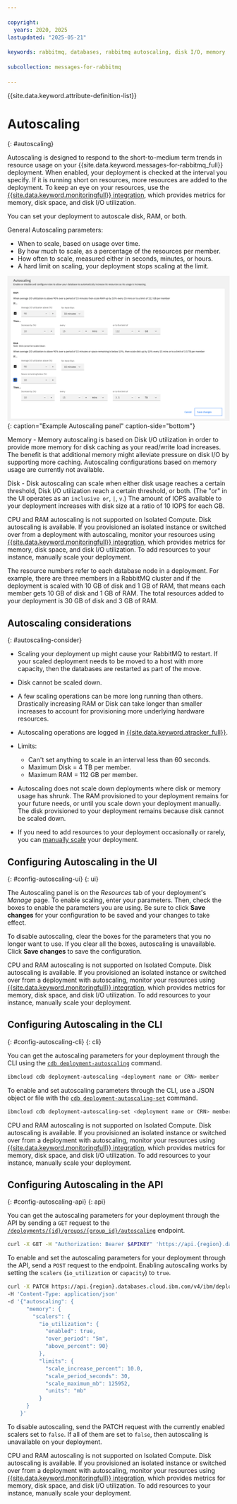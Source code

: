 ```yaml
---

copyright:
  years: 2020, 2025
lastupdated: "2025-05-21"

keywords: rabbitmq, databases, rabbitmq autoscaling, disk I/O, memory

subcollection: messages-for-rabbitmq

---
```


{{site.data.keyword.attribute-definition-list}}

# Autoscaling
{: #autoscaling}

Autoscaling is designed to respond to the short-to-medium term trends in resource usage on your {{site.data.keyword.messages-for-rabbitmq_full}} deployment. When enabled, your deployment is checked at the interval you specify. If it is running short on resources, more resources are added to the deployment. To keep an eye on your resources, use the [{{site.data.keyword.monitoringfull}} integration](/docs/messages-for-rabbitmq?topic=messages-for-rabbitmq-monitoring), which provides metrics for memory, disk space, and disk I/O utilization.

You can set your deployment to autoscale disk, RAM, or both. 

General Autoscaling parameters:

- When to scale, based on usage over time.
- By how much to scale, as a percentage of the resources per member.
- How often to scale, measured either in seconds, minutes, or hours.
- A hard limit on scaling, your deployment stops scaling at the limit.

![Example Autoscaling panel](images/autoscaling-update.png){: caption="Example Autoscaling panel" caption-side="bottom"}

Memory - Memory autoscaling is based on Disk I/O utilization in order to provide more memory for disk caching as your read/write load increases. The benefit is that additional memory might alleviate pressure on disk I/O by supporting more caching. Autoscaling configurations based on memory usage are currently not available. 

Disk - Disk autoscaling can scale when either disk usage reaches a certain threshold, Disk I/O utilization reach a certain threshold, or both. (The "or" in the UI operates as an `inclusive or`, `|`, `v`.) The amount of IOPS available to your deployment increases with disk size at a ratio of 10 IOPS for each GB.

CPU and RAM autoscaling is not supported on Isolated Compute. Disk autoscaling is available. If you provisioned an isolated instance or switched over from a deployment with autoscaling, monitor your resources using [{{site.data.keyword.monitoringfull}} integration](/docs/messages-for-rabbitmq?topic=messages-for-rabbitmq-monitoring), which provides metrics for memory, disk space, and disk I/O utilization. To add resources to your instance, manually scale your deployment.

The resource numbers refer to each database node in a deployment. For example, there are three members in a RabbitMQ cluster and if the deployment is scaled with 10 GB of disk and 1 GB of RAM, that means each member gets 10 GB of disk and 1 GB of RAM. The total resources added to your deployment is 30 GB of disk and 3 GB of RAM.

## Autoscaling considerations
{: #autoscaling-consider}

- Scaling your deployment up might cause your RabbitMQ to restart. If your scaled deployment needs to be moved to a host with more capacity, then the databases are restarted as part of the move.

- Disk cannot be scaled down.

- A few scaling operations can be more long running than others. Drastically increasing RAM or Disk can take longer than smaller increases to account for provisioning more underlying hardware resources.

- Autoscaling operations are logged in [{{site.data.keyword.atracker_full}}](/docs/messages-for-rabbitmq?topic=messages-for-rabbitmq-at_events).

- Limits:
   - Can't set anything to scale in an interval less than 60 seconds.
   - Maximum Disk = 4 TB per member.
   - Maximum RAM = 112 GB per member.

- Autoscaling does not scale down deployments where disk or memory usage has shrunk. The RAM provisioned to your deployment remains for your future needs, or until you scale down your deployment manually. The disk provisioned to your deployment remains because disk cannot be scaled down.

- If you need to add resources to your deployment occasionally or rarely, you can [manually scale](/docs/messages-for-rabbitmq?topic=messages-for-rabbitmq-resources-scaling) your deployment.

## Configuring Autoscaling in the UI
{: #config-autoscaling-ui}
{: ui}

The Autoscaling panel is on the _Resources_ tab of your deployment's _Manage_ page. To enable scaling, enter your parameters. Then, check the boxes to enable the parameters you are using. Be sure to click **Save changes** for your configuration to be saved and your changes to take effect.

To disable autoscaling, clear the boxes for the parameters that you no longer want to use. If you clear all the boxes, autoscaling is unavailable. Click **Save changes** to save the configuration.

CPU and RAM autoscaling is not supported on Isolated Compute. Disk autoscaling is available. If you provisioned an isolated instance or switched over from a deployment with autoscaling, monitor your resources using [{{site.data.keyword.monitoringfull}} integration](/docs/messages-for-rabbitmq?topic=messages-for-rabbitmq-monitoring), which provides metrics for memory, disk space, and disk I/O utilization. To add resources to your instance, manually scale your deployment.

## Configuring Autoscaling in the CLI
{: #config-autoscaling-cli}
{: cli}

You can get the autoscaling parameters for your deployment through the CLI using the [`cdb deployment-autoscaling`](/docs/databases-cli-plugin?topic=databases-cli-plugin-cdb-reference#-ibmcloud-cdb-deployment-autoscaling-) command.

```sh
ibmcloud cdb deployment-autoscaling <deployment name or CRN> member
```

To enable and set autoscaling parameters through the CLI, use a JSON object or file with the [`cdb deployment-autoscaling-set`](/docs/databases-cli-plugin?topic=databases-cli-plugin-cdb-reference#-ibmcloud-cdb-deployment-autoscaling-set-) command.

```sh
ibmcloud cdb deployment-autoscaling-set <deployment name or CRN> member '{"autoscaling": { "memory": {"scalers": {"io_utilization": {"enabled": true, "over_period": "5m","above_percent": 90}},"rate": {"increase_percent": 10.0, "period_seconds": 300,"limit_mb_per_member": 125952,"units": "mb"}}}}'
```

CPU and RAM autoscaling is not supported on Isolated Compute. Disk autoscaling is available. If you provisioned an isolated instance or switched over from a deployment with autoscaling, monitor your resources using [{{site.data.keyword.monitoringfull}} integration](/docs/messages-for-rabbitmq?topic=messages-for-rabbitmq-monitoring), which provides metrics for memory, disk space, and disk I/O utilization. To add resources to your instance, manually scale your deployment.

## Configuring Autoscaling in the API
{: #config-autoscaling-api}
{: api}

You can get the autoscaling parameters for your deployment through the API by sending a `GET` request to the [`/deployments/{id}/groups/{group_id}/autoscaling`](https://cloud.ibm.com/apidocs/cloud-databases-api#get-the-autoscaling-configuration-from-a-deploymen) endpoint.

```sh
curl -X GET -H "Authorization: Bearer $APIKEY" 'https://api.{region}.databases.cloud.ibm.com/v4/ibm/deployments/{id}/groups/member/autoscaling'
```

To enable and set the autoscaling parameters for your deployment through the API, send a `POST` request to the endpoint. Enabling autoscaling works by setting the `scalers` (`io_utilization` or `capacity`) to `true`.

```sh
curl -X PATCH https://api.{region}.databases.cloud.ibm.com/v4/ibm/deployments/{id}/groups/member/autoscaling -H 'Authorization: Bearer <>' 
-H 'Content-Type: application/json' 
-d '{"autoscaling": {
      "memory": {
        "scalers": {
          "io_utilization": {
            "enabled": true, 
            "over_period": "5m",
            "above_percent": 90}
          },
          "limits": {
            "scale_increase_percent": 10.0,
            "scale_period_seconds": 30,
            "scale_maximum_mb": 125952,
            "units": "mb"
          }
      }
    }'
```

To disable autoscaling, send the PATCH request with the currently enabled scalers set to `false`. If all of them are set to `false`, then autoscaling is unavailable on your deployment.

CPU and RAM autoscaling is not supported on Isolated Compute. Disk autoscaling is available. If you provisioned an isolated instance or switched over from a deployment with autoscaling, monitor your resources using [{{site.data.keyword.monitoringfull}} integration](/docs/messages-for-rabbitmq?topic=messages-for-rabbitmq-monitoring), which provides metrics for memory, disk space, and disk I/O utilization. To add resources to your instance, manually scale your deployment.

